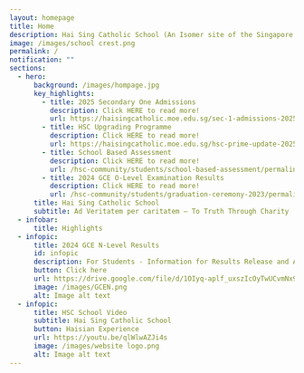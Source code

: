 ```yaml
---
layout: homepage
title: Home
description: Hai Sing Catholic School (An Isomer site of the Singapore Government)
image: /images/school crest.png
permalink: /
notification: ""
sections:
  - hero:
      background: /images/hompage.jpg
      key_highlights:
        - title: 2025 Secondary One Admissions
          description: Click HERE to read more!
          url: https://haisingcatholic.moe.edu.sg/sec-1-admissions-2025/
        - title: HSC Upgrading Programme
          description: Click HERE to read more!
          url: https://haisingcatholic.moe.edu.sg/hsc-prime-update-2025/
        - title: School Based Assessment
          description: Click HERE to read more!
          url: /hsc-community/students/school-based-assessment/permalink/
        - title: 2024 GCE O-Level Examination Results
          description: Click HERE to read more!
          url: /hsc-community/students/graduation-ceremony-2023/permalink/
      title: Hai Sing Catholic School
      subtitle: Ad Veritatem per caritatem – To Truth Through Charity
  - infobar:
      title: Highlights
  - infopic:
      title: 2024 GCE N-Level Results
      id: infopic
      description: For Students - Information for Results Release and Admission Matters
      button: Click here
      url: https://drive.google.com/file/d/1OIyq-aplf_uxszIcOyTwUCvmNx9s5RIt/view?usp=sharing
      image: /images/GCEN.png
      alt: Image alt text
  - infopic:
      title: HSC School Video
      subtitle: Hai Sing Catholic School
      button: Haisian Experience
      url: https://youtu.be/qlWlwAZJi4s
      image: /images/website logo.png
      alt: Image alt text
---
```

